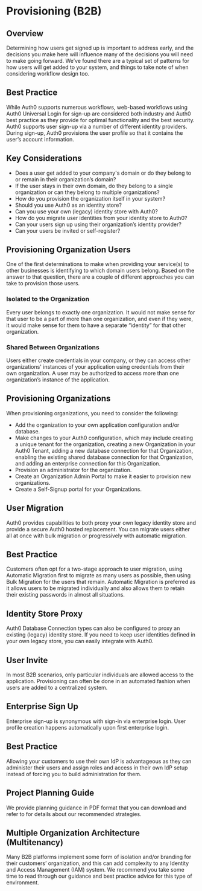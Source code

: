 # Provisioning (B2B)

## Overview

Determining how users get signed up is important to address early, and the decisions you make here will influence many of the decisions you will need to make going forward. We’ve found there are a typical set of patterns for how users will get added to your system, and things to take note of when considering workflow design too.

## Best Practice

While Auth0 supports numerous workflows, web-based workflows using Auth0 Universal Login for sign-up are considered both industry and Auth0 best practice as they provide for optimal functionality and the best security. Auth0 supports user sign-up via a number of different identity providers. During sign-up, Auth0 provisions the user profile so that it contains the user’s account information.

## Key Considerations

- Does a user get added to your company's domain or do they belong to or remain in their organization’s domain?
- If the user stays in their own domain, do they belong to a single organization or can they belong to multiple organizations?
- How do you provision the organization itself in your system?
- Should you use Auth0 as an identity store?
- Can you use your own (legacy) identity store with Auth0?
- How do you migrate user identities from your identity store to Auth0?
- Can your users sign up using their organization’s identity provider?
- Can your users be invited or self-register?
## Provisioning Organization Users

One of the first determinations to make when providing your service(s) to other businesses is identifying to which domain users belong. Based on the answer to that question, there are a couple of different approaches you can take to provision those users.

### Isolated to the Organization

Every user belongs to exactly one organization. It would not make sense for that user to be a part of more than one organization, and even if they were, it would make sense for them to have a separate “identity” for that other organization.

### Shared Between Organizations

Users either create credentials in your company, or they can access other organizations' instances of your application using credentials from their own organization. A user may be authorized to access more than one organization’s instance of the application.

## Provisioning Organizations

When provisioning organizations, you need to consider the following:

- Add the organization to your own application configuration and/or database.
- Make changes to your Auth0 configuration, which may include creating a unique tenant for the organization, creating a new Organization in your Auth0 Tenant, adding a new database connection for that Organization, enabling the existing shared database connection for that Organization, and adding an enterprise connection for this Organization.
- Provision an administrator for the organization.
- Create an Organization Admin Portal to make it easier to provision new organizations.
- Create a Self-Signup portal for your Organizations.
## User Migration

Auth0 provides capabilities to both proxy your own legacy identity store and provide a secure Auth0 hosted replacement. You can migrate users either all at once with bulk migration or progressively with automatic migration.

## Best Practice

Customers often opt for a two-stage approach to user migration, using Automatic Migration first to migrate as many users as possible, then using Bulk Migration for the users that remain. Automatic Migration is preferred as it allows users to be migrated individually and also allows them to retain their existing passwords in almost all situations.

## Identity Store Proxy

Auth0 Database Connection types can also be configured to proxy an existing (legacy) identity store. If you need to keep user identities defined in your own legacy store, you can easily integrate with Auth0.

## User Invite

In most B2B scenarios, only particular individuals are allowed access to the application. Provisioning can often be done in an automated fashion when users are added to a centralized system.

## Enterprise Sign Up

Enterprise sign-up is synonymous with sign-in via enterprise login. User profile creation happens automatically upon first enterprise login.

## Best Practice

Allowing your customers to use their own IdP is advantageous as they can administer their users and assign roles and access in their own IdP setup instead of forcing you to build administration for them.

## Project Planning Guide

We provide planning guidance in PDF format that you can download and refer to for details about our recommended strategies.

## Multiple Organization Architecture (Multitenancy)

Many B2B platforms implement some form of isolation and/or branding for their customers’ organization, and this can add complexity to any Identity and Access Management (IAM) system. We recommend you take some time to read through our guidance and best practice advice for this type of environment.
